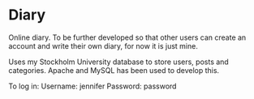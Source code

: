 # Diary
Online diary.
To be further developed so that other users can create an account and write their own diary, for now it is just mine.

Uses my Stockholm University database to store users, posts and categories. Apache and MySQL has been used to develop this.

To log in:
Username: jennifer
Password: password
